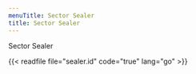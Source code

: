 ```yaml
---
menuTitle: Sector Sealer
title: Sector Sealer
---
```


Sector Sealer

{{< readfile file="sealer.id" code="true" lang="go" >}}
